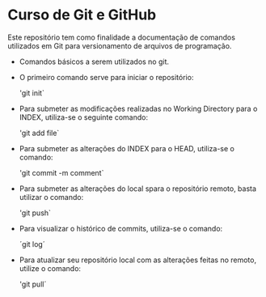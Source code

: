 # Curso de Git e GitHub

Este repositório tem como finalidade a documentação de comandos utilizados em Git para versionamento de arquivos de programação.

- Comandos básicos a serem utilizados no git. 

- O primeiro comando serve para iniciar o repositório:

	'git init`

- Para submeter as modificações realizadas no Working Directory para o INDEX, utiliza-se o seguinte comando:

	'git add file`
	
- Para submeter as alterações do INDEX para o HEAD, utiliza-se o comando:

	'git commit -m comment`
	
- Para submeter as alterações do local spara o repositório remoto, basta utilizar o comando:

	'git push`

- Para visualizar o histórico de commits, utiliza-se o comando:

	´git log´

- Para atualizar seu repositório local com as alterações feitas no remoto, utilize o comando:

	'git pull´

